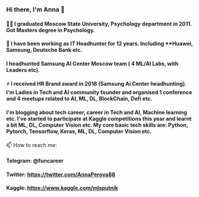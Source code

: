 ###  Hi there, I'm Anna 👋

#### 👩‍🎓 I graduated **Moscow State University**, Psychology department in 2011. Got Masters degree in Psychology. 
#### 👋 I have been working as **IT Headhunter** for **12 years**. Including **Huawei, Samsung, Deutsche Bank etc.
#### **I headhunted Samsung AI Center Moscow team ( 4 ML/AI Labs, with Leaders etc).**
#### ⚡ I received **HR Brand award in 2018** (Samsung Ai Center headhunting). I'm Ladies in Tech and AI community founder and organised 1 conference and 4 meetups related to AI, ML, DL, BlockChain, Defi etc.
#### I'm blogging about tech career, career in Tech and AI, Machine learning etc. I've started to participate at Kaggle competitions this year and learnt a bit ML, DL, Computer Vision etc. My core basic tech skills are: **Python, Pytorch, Tensorflow, Keras, ML, DL, Computer Vision etc.**

📫 How to reach me: 
#### Telegram: @funcareer
#### Twitter:  https://twitter.com/AnnaPerova88
#### Kaggle: https://www.kaggle.com/mlsputnik


